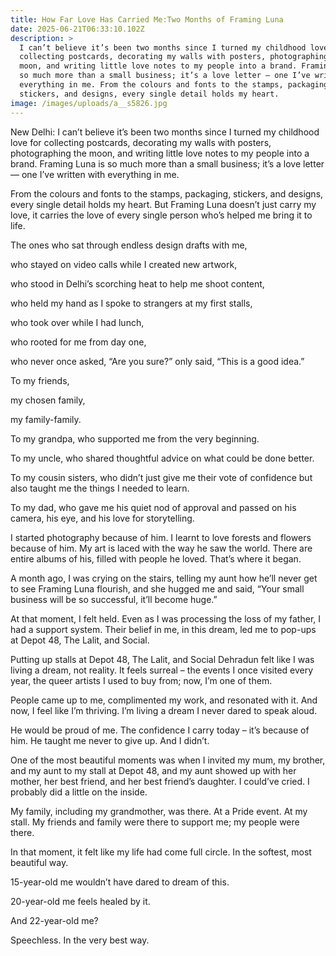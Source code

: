 ```yaml
---
title: How Far Love Has Carried Me:Two Months of Framing Luna
date: 2025-06-21T06:33:10.102Z
description: >
  I can’t believe it’s been two months since I turned my childhood love for
  collecting postcards, decorating my walls with posters, photographing the
  moon, and writing little love notes to my people into a brand. Framing Luna is
  so much more than a small business; it’s a love letter — one I’ve written with
  everything in me. From the colours and fonts to the stamps, packaging,
  stickers, and designs, every single detail holds my heart.
image: /images/uploads/a__s5826.jpg
---
```

New Delhi: I can’t believe it’s been two months since I turned my childhood love for collecting postcards, decorating my walls with posters, photographing the moon, and writing little love notes to my people into a brand. Framing Luna is so much more than a small business; it’s a love letter — one I’ve written with everything in me.

From the colours and fonts to the stamps, packaging, stickers, and designs, every single detail holds my heart. But Framing Luna doesn’t just carry my love, it carries the love of every single person who’s helped me bring it to life.

The ones who sat through endless design drafts with me,

who stayed on video calls while I created new artwork,

who stood in Delhi’s scorching heat to help me shoot content,

who held my hand as I spoke to strangers at my first stalls,

who took over while I had lunch,

who rooted for me from day one,

who never once asked, “Are you sure?” only said, “This is a good idea.”

To my friends,

my chosen family,

my family-family.

To my grandpa, who supported me from the very beginning.

To my uncle, who shared thoughtful advice on what could be done better.

To my cousin sisters, who didn’t just give me their vote of confidence but also taught me the things I needed to learn.

To my dad, who gave me his quiet nod of approval and passed on his camera, his eye, and his love for storytelling.

I started photography because of him. I learnt to love forests and flowers because of him. My art is laced with the way he saw the world. There are entire albums of his, filled with people he loved. That’s where it began.

A month ago, I was crying on the stairs, telling my aunt how he’ll never get to see Framing Luna flourish, and she hugged me and said, “Your small business will be so successful, it’ll become huge.”

At that moment, I felt held. Even as I was processing the loss of my father, I had a support system. Their belief in me, in this dream, led me to pop-ups at Depot 48, The Lalit, and Social.

Putting up stalls at Depot 48, The Lalit, and Social Dehradun felt like I was living a dream, not reality. It feels surreal – the events I once visited every year, the queer artists I used to buy from; now, I’m one of them.

People came up to me, complimented my work, and resonated with it. And now, I feel like I’m thriving. I’m living a dream I never dared to speak aloud.

He would be proud of me. The confidence I carry today – it’s because of him. He taught me never to give up. And I didn’t.

One of the most beautiful moments was when I invited my mum, my brother, and my aunt to my stall at Depot 48, and my aunt showed up with her mother, her best friend, and her best friend’s daughter. I could’ve cried. I probably did a little on the inside.

My family, including my grandmother, was there. At a Pride event. At my stall. My friends and family were  there to support me; my people were there.

In that moment, it felt like my life had come full circle. In the softest, most beautiful way. 

15-year-old me wouldn’t have dared to dream of this.

20-year-old me feels healed by it.

And 22-year-old me?

Speechless. In the very best way.